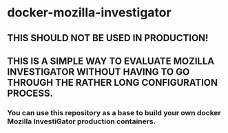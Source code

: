 # docker-mozilla-investigator

## THIS SHOULD NOT BE USED IN PRODUCTION! 

## THIS IS A SIMPLE WAY TO EVALUATE MOZILLA INVESTIGATOR WITHOUT HAVING TO GO THROUGH THE RATHER LONG CONFIGURATION PROCESS.

### You can use this repository as a base to build your own docker Mozilla InvestiGator production containers.

